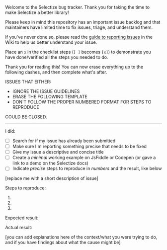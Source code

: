 Welcome to the Selectize bug tracker. Thank you for taking the time to
make Selectize a better library!

Please keep in mind this repository has an important issue backlog and
that maintainers have limited time to fix issues, triage, and understand
them.

If you've never done so, please read the
[guide to reporting issues](https://github.com/fabienwnklr/selectize.js/wiki/Reporting-issues-guide)
in the Wiki to help us better understand your issue.

Place an `x` in the checklist steps (`[ ]` becomes `[x]`) to demonstrate
you have done/verified all the steps you needed to do.

Thank you for reading this! You can now erase everything up to the
following dashes, and then complete what's after.

ISSUES THAT EITHER:

* IGNORE THE ISSUE GUIDELINES
* ERASE THE FOLLOWING TEMPLATE
* DON'T FOLLOW THE PROPER NUMBERED FORMAT FOR STEPS TO REPRODUCE

COULD BE CLOSED.

---

I did:

* [ ] Search for if my issue has already been submitted
* [ ] Make sure I'm reporting something precise that needs to be fixed
* [ ] Give my issue a descriptive and concise title
* [ ] Create a *minimal* working example on JsFiddle or Codepen
	(or gave a link to a demo on the Selectize docs)
* [ ] Indicate *precise* steps to reproduce in *numbers* and the result,
	  like below

[replace me with a short description of issue]

Steps to reproduce:

1.
2.
3.

Expected result:

Actual result:

[you can add explanations here of the context/what you were trying to
do, and if you have findings about what the cause might be]
